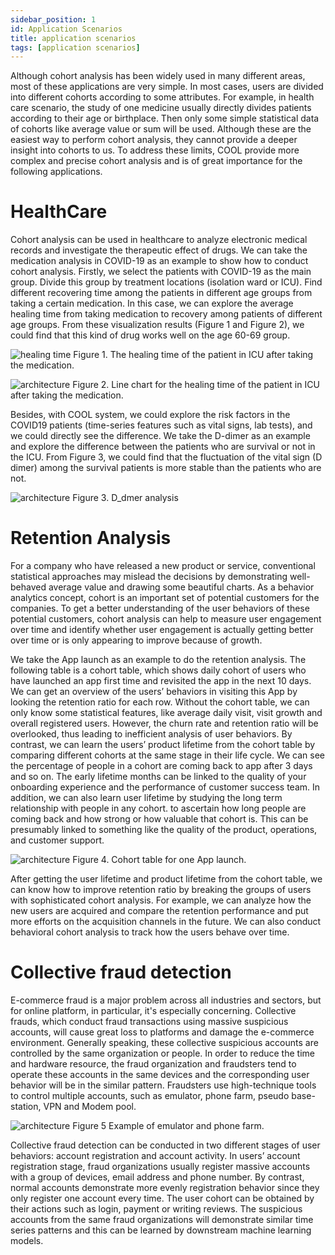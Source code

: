 ```yaml
---
sidebar_position: 1
id: Application Scenarios
title: application scenarios
tags: [application scenarios]
---
```


Although cohort analysis has been widely used in many different areas, most of these applications are very simple. In most cases, users are divided into different cohorts according to some attributes. For example, in health care scenario, the study of one medicine usually directly divides patients according to their age or birthplace. Then only some simple statistical data of cohorts like average value or sum will be used. Although these are the easiest way to perform cohort analysis, they cannot provide a deeper insight into cohorts to us. To address these limits, COOL provide more complex and precise cohort analysis and is of great importance for the following applications.

# HealthCare
Cohort analysis can be used in healthcare to analyze electronic medical records and investigate the therapeutic effect of drugs. We can take the medication analysis in COVID-19 as an example to show how to conduct cohort analysis. Firstly, we select the patients with COVID-19 as the main group. Divide this group by treatment locations (isolation ward or ICU). Find different recovering time among the patients in different age groups from taking a certain medication. In this case, we can explore the average healing time from taking medication to recovery among patients of different age groups. From these visualization results (Figure 1 and Figure 2), we could find that this kind of drug works well on the age 60-69 group.

![healing time](./img/healing_time.PNG)
Figure 1. The healing time of the patient in ICU after taking the medication.

![architecture](./img/Single_node_architecture.PNG)
Figure 2. Line chart for the healing time of the patient in ICU after taking the medication​.

Besides, with COOL system, we could explore the risk factors in the COVID19 patients (time-series features such as vital signs, lab tests), and we could directly see the difference. We take the D-dimer as an example and explore the difference between the patients who are survival or not in the ICU. From Figure 3, we could find that the fluctuation of the vital sign (D dimer) among the survival patients is more stable than the patients who are not.

![architecture](./img/Single_node_architecture.PNG)
Figure 3. D_dmer analysis

# Retention Analysis

For a company who have released a new product or service, conventional statistical approaches may mislead the decisions by demonstrating well-behaved average value and drawing some beautiful charts. As a behavior analytics concept, cohort is an important set of potential customers for the companies. To get a better understanding of the user behaviors of these potential customers, cohort analysis can help to measure user engagement over time and identify whether user engagement is actually getting better over time or is only appearing to improve because of growth.

We take the App launch as an example to do the retention analysis. The following table is a cohort table, which shows daily cohort of users who have launched an app first time and revisited the app in the next 10 days. We can get an overview of the users’ behaviors in visiting this App by looking the retention ratio for each row. Without the cohort table, we can only know some statistical features, like average daily visit, visit growth and overall registered users. However, the churn rate and retention ratio will be overlooked, thus leading to inefficient analysis of user behaviors. By contrast, we can learn the users’ product lifetime from the cohort table by comparing different cohorts at the same stage in their life cycle. We can see the percentage of people in a cohort are coming back to app after 3 days and so on. The early lifetime months can be linked to the quality of your onboarding experience and the performance of customer success team. In addition, we can also learn user lifetime by studying the long term relationship with people in any cohort. to ascertain how long people are coming back and how strong or how valuable that cohort is. This can be presumably linked to something like the quality of the product, operations, and customer support.

![architecture](./img/Single_node_architecture.PNG)
Figure 4. Cohort table for one App launch.

After getting the user lifetime and product lifetime from the cohort table, we can know how to improve retention ratio by breaking the groups of users with sophisticated cohort analysis. For example, we can analyze how the new users are acquired and compare the retention performance and put more efforts on the acquisition channels in the future. We can also conduct behavioral cohort analysis to track how the users behave over time. 

# Collective fraud detection
E-commerce fraud is a major problem across all industries and sectors, but for online platform, in particular, it's especially concerning. Collective frauds, which conduct fraud transactions using massive suspicious accounts, will cause great loss to platforms and damage the e-commerce environment. Generally speaking, these collective suspicious accounts are controlled by the same organization or people. In order to reduce the time and hardware resource, the fraud organization and fraudsters tend to operate these accounts in the same devices and the corresponding user behavior will be in the similar pattern. Fraudsters use high-technique tools to control multiple accounts, such as emulator, phone farm, pseudo base-station, VPN and Modem pool. 

![architecture](./img/Single_node_architecture.PNG)
Figure 5 Example of emulator and phone farm.

Collective fraud detection can be conducted in two different stages of user behaviors: account registration and account activity. In users’ account registration stage, fraud organizations usually register massive accounts with a group of devices, email address and phone number. By contrast, normal accounts demonstrate more evenly registration behavior since they only register one account every time. The user cohort can be obtained by their actions such as login, payment or writing reviews. The suspicious accounts from the same fraud organizations will demonstrate similar time series patterns and this can be learned by downstream machine learning models. 